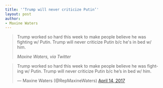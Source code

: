 ```yaml
---
title: '‘Trump will never criticize Putin’'
layout: post
author:
- Maxine Waters
---
```


> Trump worked so hard this week to make people believe he was fighting w/ Putin. Trump will never criticize Putin b/c he's in bed w/ him.
>
> <cite>Maxine Waters, via Twitter</cite>

<blockquote class="twitter-tweet"><p lang="en" dir="ltr">Trump worked so hard this week to make people believe he was fighting w/ Putin. Trump will never criticize Putin b/c he’s in bed w/ him.</p>&mdash; Maxine Waters (@RepMaxineWaters) <a href="https://twitter.com/RepMaxineWaters/status/852855692990062592?ref_src=twsrc%5Etfw">April 14, 2017</a></blockquote> <script async src="https://platform.twitter.com/widgets.js" charset="utf-8"></script>
